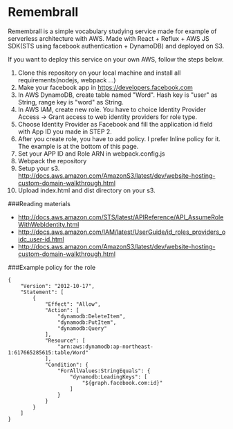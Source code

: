 # Remembrall
Remembrall is a simple vocabulary studying service made for example of serverless architecture with AWS. Made with React + Reflux + AWS JS SDK(STS using facebook authentication + DynamoDB) and deployed on S3.

If you want to deploy this service on your own AWS, follow the steps below.

1. Clone this repository on your local machine and install all requirements(nodejs, webpack ...)
2. Make your facebook app in https://developers.facebook.com
3. In AWS DynamoDB, create table named "Word". Hash key is "user" as String, range key is "word" as String.
4. In AWS IAM, create new role. You have to choice Identity Provider Access -> Grant access to web identity providers for role type.
4. Choose Identity Provider as Facebook and fill the application id field with App ID you made in STEP 2.
5. After you create role, you have to add policy. I prefer Inline policy for it. The example is at the bottom of this page.
6. Set your APP ID and Role ARN in webpack.config.js
7. Webpack the repository
8. Setup your s3. http://docs.aws.amazon.com/AmazonS3/latest/dev/website-hosting-custom-domain-walkthrough.html
9. Upload index.html and dist directory on your s3.


###Reading materials
* http://docs.aws.amazon.com/STS/latest/APIReference/API_AssumeRoleWithWebIdentity.html
* http://docs.aws.amazon.com/IAM/latest/UserGuide/id_roles_providers_oidc_user-id.html
* http://docs.aws.amazon.com/AmazonS3/latest/dev/website-hosting-custom-domain-walkthrough.html


###Example policy for the role
```
{
    "Version": "2012-10-17",
    "Statement": [
        {
            "Effect": "Allow",
            "Action": [
                "dynamodb:DeleteItem",
                "dynamodb:PutItem",
                "dynamodb:Query"
            ],
            "Resource": [
                "arn:aws:dynamodb:ap-northeast-1:617665285615:table/Word"
            ],
            "Condition": {
                "ForAllValues:StringEquals": {
                    "dynamodb:LeadingKeys": [
                        "${graph.facebook.com:id}"
                    ]
                }
            }
        }
    ]
}
```
